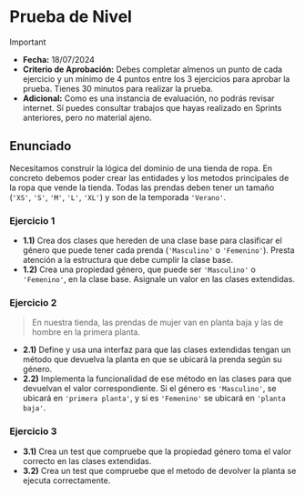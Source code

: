 # Prueba de Nivel
> [!IMPORTANT]
> - **Fecha:** 18/07/2024
> - **Criterio de Aprobación:** Debes completar almenos un punto de cada ejercicio y un mínimo de 4 puntos entre los 3 ejercicios para aprobar la prueba. Tienes 30 minutos para realizar la prueba.
> - **Adicional:** Como es una instancia de evaluación, no podrás revisar internet. Sí puedes consultar trabajos que hayas realizado en Sprints anteriores, pero no material ajeno.

## Enunciado

Necesitamos construir la lógica del dominio de una tienda de ropa. En concreto debemos poder crear las entidades y los metodos principales de la ropa que vende la tienda. Todas las prendas deben tener un tamaño (`'XS'`, `'S'`, `'M'`, `'L'`, `'XL'`) y son de la temporada `'Verano'`.

### Ejercicio 1

- **1.1)** Crea dos clases que hereden de una clase base para clasificar el género que puede tener cada prenda (`'Masculino'` o `'Femenino'`). Presta atención a la estructura que debe cumplir la clase base.
- **1.2)** Crea una propiedad género, que puede ser `'Masculino'` o `'Femenino'`, en la clase base. Asignale un valor en las clases extendidas.

### Ejercicio 2
> En nuestra tienda, las prendas de mujer van en planta baja y las de hombre en la primera planta.

- **2.1)** Define y usa una interfaz para que las clases extendidas tengan un método que devuelva la planta en que se ubicará la prenda según su género.
- **2.2)** Implementa la funcionalidad de ese método en las clases para que devuelvan el valor correspondiente. Si el género es `'Masculino'`, se ubicará en `'primera planta'`, y si es `'Femenino'` se ubicará en `'planta baja'`.

### Ejercicio 3

- **3.1)** Crea un test que compruebe que la propiedad género toma el valor correcto en las clases extendidas.
- **3.2)** Crea un test que compruebe que el metodo de devolver la planta se ejecuta correctamente.
